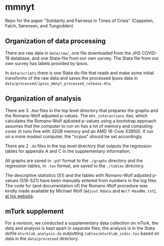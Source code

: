 # mmnyt
Repo for the paper "Solidarity and Fairness in Times of Crisis" (Cappelen, Falch, Sørensen, and Tungodden)


## Organization of data processing
There are raw data in `data/raw/`, one file downloaded from the JHS
COVID-19 database, and one Stata-file from our own survey. 
The Stata file from our own survey has labels provided by Ipsos.

In `data/scripts` there is one Stata do-file that reads and make
some initial transforms of the raw data and saves the processed
Ipsos data in `data/processed/ipsos_mmnyt_processed_release.dta`. 

## Organization of analysis
There are 3 `.Rmd` files in the top level directory that prepares the
graphs and the Romano-Wolf adjusted p-values. The
`mht_interactions.Rmd`, which calculates the Romano-Wolf ajdusted
p-values using a bootstrap approach assumes that the computer to run on
has a lot of memory and computing cores (it runs fine with 32GB memory
and an AMD 16-Core X3950). If run on a more modest computer, the
"ncpus" should be set accordingly.

There are 2 `.do` files in the top level directory that outputs
the regression tables for appendix A and C in the supplementary
information. 

All graphs are saved in `.pdf` format to the `./graphs` directory and
the regression tables, in `.tex` format, are saved to the `./tables`
directory. 

The descriptive statistics (S1) and the tables with Romano-Wolf
adjusted p-values (S16-S21) have been manually entered from numbers in
the log files. The code for (and documentation of) the Romano-Wolf
procedure was kindly made available by Michael Wolf (`Adjust.Rdata`
and `Wolf-ReadMe.txt`), [at his website](https://www.econ.uzh.ch/dam/jcr:41da043f-96a2-43b9-9264-da24e6b66dc0/Adjust_R_code.zip).


## mTurk supplement
For a revision, we conducted a supplementary data collection on mTurk,
the data and analysis is kept apart in separate files, the analysis
is in the Stata dofile `mturklab_analysis.do` outputting `tables/mturklab_indic.tex` 
based on data in the `data/processed` directory.

